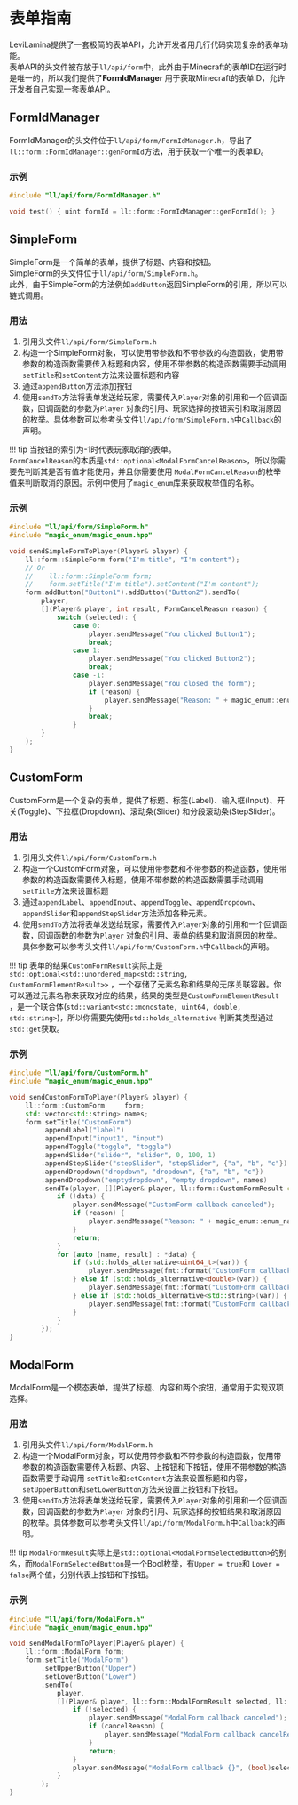 # 表单指南

LeviLamina提供了一套极简的表单API，允许开发者用几行代码实现复杂的表单功能。  
表单API的头文件被存放于`ll/api/form`中，此外由于Minecraft的表单ID在运行时是唯一的，所以我们提供了**FormIdManager**
用于获取Minecraft的表单ID，允许开发者自己实现一套表单API。

## FormIdManager

FormIdManager的头文件位于`ll/api/form/FormIdManager.h`，导出了`ll::form::FormIdManager::genFormId`方法，用于获取一个唯一的表单ID。

### 示例

```cpp
#include "ll/api/form/FormIdManager.h"

void test() { uint formId = ll::form::FormIdManager::genFormId(); }
```

## SimpleForm

SimpleForm是一个简单的表单，提供了标题、内容和按钮。   
SimpleForm的头文件位于`ll/api/form/SimpleForm.h`。  
此外，由于SimpleForm的方法例如`addButton`返回SimpleForm的引用，所以可以链式调用。

### 用法

1. 引用头文件`ll/api/form/SimpleForm.h`
2. 构造一个SimpleForm对象，可以使用带参数和不带参数的构造函数，使用带参数的构造函数需要传入标题和内容，使用不带参数的构造函数需要手动调用
   `setTitle`和`setContent`方法来设置标题和内容
3. 通过`appendButton`方法添加按钮
4. 使用`sendTo`方法将表单发送给玩家，需要传入`Player`对象的引用和一个回调函数，回调函数的参数为`Player`
   对象的引用、玩家选择的按钮索引和取消原因的枚举。具体参数可以参考头文件`ll/api/form/SimpleForm.h`中`Callback`的声明。

!!! tip
    当按钮的索引为-1时代表玩家取消的表单。  
    `FormCancelReason`的本质是`std::optional<ModalFormCancelReason>`，所以你需要先判断其是否有值才能使用，并且你需要使用
    `ModalFormCancelReason`的枚举值来判断取消的原因。示例中使用了`magic_enum`库来获取枚举值的名称。

### 示例

```cpp
#include "ll/api/form/SimpleForm.h"
#include "magic_enum/magic_enum.hpp"

void sendSimpleFormToPlayer(Player& player) {
    ll::form::SimpleForm form("I'm title", "I'm content");
    // Or
    //    ll::form::SimpleForm form;
    //    form.setTitle("I'm title").setContent("I'm content");
    form.addButton("Button1").addButton("Button2").sendTo(
        player,
        [](Player& player, int result, FormCancelReason reason) {
            switch (selected): {
                case 0:
                    player.sendMessage("You clicked Button1");
                    break;
                case 1:
                    player.sendMessage("You clicked Button2");
                    break;
                case -1:
                    player.sendMessage("You closed the form");
                    if (reason) {
                        player.sendMessage("Reason: " + magic_enum::enum_name(reason));
                    }
                    break;
                }
        }
    );
}
```

## CustomForm

CustomForm是一个复杂的表单，提供了标题、标签(Label)、输入框(Input)、开关(Toggle)、下拉框(Dropdown)、滚动条(Slider)
和分段滚动条(StepSlider)。

### 用法

1. 引用头文件`ll/api/form/CustomForm.h`
2. 构造一个CustomForm对象，可以使用带参数和不带参数的构造函数，使用带参数的构造函数需要传入标题，使用不带参数的构造函数需要手动调用
   `setTitle`方法来设置标题
3. 通过`appendLabel`、`appendInput`、`appendToggle`、`appendDropdown`、`appendSlider`和`appendStepSlider`方法添加各种元素。
4. 使用`sendTo`方法将表单发送给玩家，需要传入`Player`对象的引用和一个回调函数，回调函数的参数为`Player`
   对象的引用、表单的结果和取消原因的枚举。具体参数可以参考头文件`ll/api/form/CustomForm.h`中`Callback`的声明。

!!! tip
    表单的结果`CustomFormResult`实际上是`std::optional<std::unordered_map<std::string, CustomFormElementResult>>`
    ，一个存储了元素名称和结果的无序关联容器。你可以通过元素名称来获取对应的结果，结果的类型是`CustomFormElementResult`
    ，是一个联合体(`std::variant<std::monostate, uint64, double, std::string>`)，所以你需要先使用`std::holds_alternative`
    判断其类型通过`std::get`获取。

### 示例

```cpp
#include "ll/api/form/CustomForm.h"
#include "magic_enum/magic_enum.hpp"

void sendCustomFormToPlayer(Player& player) {
    ll::form::CustomForm     form;
    std::vector<std::string> names;
    form.setTitle("CustomForm")
        .appendLabel("label")
        .appendInput("input1", "input")
        .appendToggle("toggle", "toggle")
        .appendSlider("slider", "slider", 0, 100, 1)
        .appendStepSlider("stepSlider", "stepSlider", {"a", "b", "c"})
        .appendDropdown("dropdown", "dropdown", {"a", "b", "c"})
        .appendDropdown("emptydropdown", "empty dropdown", names)
        .sendTo(player, [](Player& player, ll::form::CustomFormResult const& data, ll::form::FormCancelReason reason) {
            if (!data) {
                player.sendMessage("CustomForm callback canceled");
                if (reason) {
                    player.sendMessage("Reason: " + magic_enum::enum_name(reason));
                }
                return;
            }
            for (auto [name, result] : *data) {
                if (std::holds_alternative<uint64_t>(var)) {
                    player.sendMessage(fmt::format("CustomForm callback {} = {}", name, std::get<uint64_t>(var)));
                } else if (std::holds_alternative<double>(var)) {
                    player.sendMessage(fmt::format("CustomForm callback {} = {}", name, std::get<double>(var)));
                } else if (std::holds_alternative<std::string>(var)) {
                    player.sendMessage(fmt::format("CustomForm callback {} = {}", name, std::get<std::string>(var)));
                }
            }
        });
}
```

## ModalForm

ModalForm是一个模态表单，提供了标题、内容和两个按钮，通常用于实现双项选择。

### 用法

1. 引用头文件`ll/api/form/ModalForm.h`
2. 构造一个ModalForm对象，可以使用带参数和不带参数的构造函数，使用带参数的构造函数需要传入标题、内容、上按钮和下按钮，使用不带参数的构造函数需要手动调用
   `setTitle`和`setContent`方法来设置标题和内容，`setUpperButton`和`setLowerButton`方法来设置上按钮和下按钮。
3. 使用`sendTo`方法将表单发送给玩家，需要传入`Player`对象的引用和一个回调函数，回调函数的参数为`Player`
   对象的引用、玩家选择的按钮结果和取消原因的枚举。具体参数可以参考头文件`ll/api/form/ModalForm.h`中`Callback`的声明。

!!! tip
    `ModalFormResult`实际上是`std::optional<ModalFormSelectedButton>`的别名，而`ModalFormSelectedButton`是一个Bool枚举，有`Upper = true`和
    `Lower = false`两个值，分别代表上按钮和下按钮。

### 示例

```cpp
#include "ll/api/form/ModalForm.h"
#include "magic_enum/magic_enum.hpp"

void sendModalFormToPlayer(Player& player) {
    ll::form::ModalForm form;
    form.setTitle("ModalForm")
        .setUpperButton("Upper")
        .setLowerButton("Lower")
        .sendTo(
            player,
            [](Player& player, ll::form::ModalFormResult selected, ll::form::FormCancelReason cancelReason) {
                if (!selected) {
                    player.sendMessage("ModalForm callback canceled");
                    if (cancelReason) {
                        player.sendMessage("ModalForm callback cancelReason {}", magic_enum::enum_name(cancelReason));
                    }
                    return;
                }
                player.sendMessage("ModalForm callback {}", (bool)selected);
            }
        );
}
```